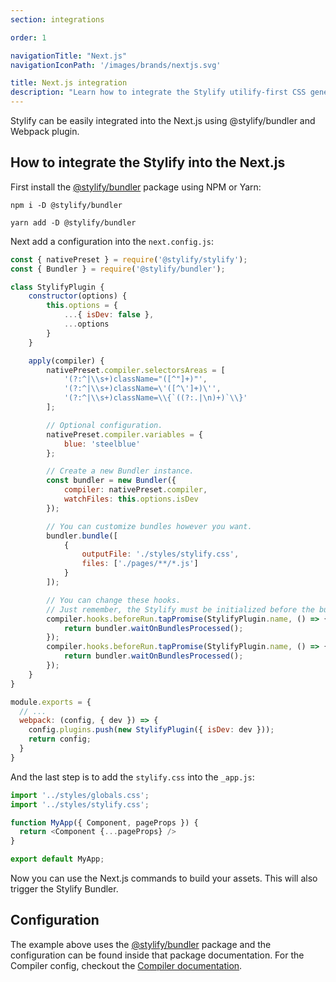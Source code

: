 ```yaml
---
section: integrations

order: 1

navigationTitle: "Next.js"
navigationIconPath: '/images/brands/nextjs.svg'

title: Next.js integration
description: "Learn how to integrate the Stylify utilify-first CSS generator into the the Next.js."
---
```


Stylify can be easily integrated into the Next.js using @stylify/bundler and Webpack plugin.

<stack-blitz-link link="https://stackblitz.com/edit/stylify-nextjs-template?devtoolsheight=33&file=pages/index.js"></stack-blitz-link>

<note><template>
Integration example for the Next.js can be found in <a href="https://github.com/stylify/integrations-examples/tree/master/nextjs" target="_blank" rel="noopener">integrations examples repository</a>.
</template></note>

## How to integrate the Stylify into the Next.js

First install the [@stylify/bundler](/docs/bundler) package using NPM or Yarn:

```
npm i -D @stylify/bundler

yarn add -D @stylify/bundler
```

Next add a configuration into the `next.config.js`:

```js
const { nativePreset } = require('@stylify/stylify');
const { Bundler } = require('@stylify/bundler');

class StylifyPlugin {
	constructor(options) {
		this.options = {
			...{ isDev: false },
			...options
		}
	}

	apply(compiler) {
		nativePreset.compiler.selectorsAreas = [
			'(?:^|\\s+)className="([^"]+)"',
			'(?:^|\\s+)className=\'([^\']+)\'',
			'(?:^|\\s+)className=\\{`((?:.|\n)+)`\\}'
		];

		// Optional configuration.
		nativePreset.compiler.variables = {
			blue: 'steelblue'
		};

		// Create a new Bundler instance.
		const bundler = new Bundler({
			compiler: nativePreset.compiler,
			watchFiles: this.options.isDev
		});

		// You can customize bundles however you want.
		bundler.bundle([
			{
				outputFile: './styles/stylify.css',
				files: ['./pages/**/*.js']
			}
		]);

		// You can change these hooks.
		// Just remember, the Stylify must be initialized before the build.
		compiler.hooks.beforeRun.tapPromise(StylifyPlugin.name, () => {
			return bundler.waitOnBundlesProcessed();
		});
		compiler.hooks.beforeRun.tapPromise(StylifyPlugin.name, () => {
			return bundler.waitOnBundlesProcessed();
		});
	}
}

module.exports = {
  // ...
  webpack: (config, { dev }) => {
    config.plugins.push(new StylifyPlugin({ isDev: dev }));
    return config;
  }
}
```

And the last step is to add the `stylify.css` into the `_app.js`:

```js
import '../styles/globals.css';
import '../styles/stylify.css';

function MyApp({ Component, pageProps }) {
  return <Component {...pageProps} />
}

export default MyApp;
```

Now you can use the Next.js commands to build your assets. This will also trigger the Stylify Bundler.

## Configuration

The example above uses the [@stylify/bundler](/docs/bundler) package and the configuration can be found inside that package documentation.
For the Compiler config, checkout the [Compiler documentation](/docs/stylify/compiler).
